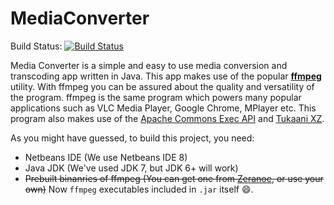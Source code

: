 MediaConverter
==============
Build Status: [![Build Status](https://travis-ci.org/cshubhamrao/MediaConverter.svg?branch=master)](https://travis-ci.org/cshubhamrao/MediaConverter)

Media Converter is a simple and easy to use media conversion and transcoding app written in Java.
This app makes use of the popular [**__ffmpeg__**](http://ffmpeg.org "FFMpeg Project Homepage") utility. With ffmpeg you can be assured about the quality and versatility of the program.
ffmpeg is the same program which powers many popular applications such as VLC Media Player, Google Chrome, MPlayer etc. This program also makes use of the [Apache Commons Exec API](http://commons.apache.org/proper/commons-exec/) and [Tukaani XZ](http://tukaani.org/xz/java.html).

As you might have guessed, to build this project, you need:
* Netbeans IDE (We use Netbeans IDE 8)
* Java JDK (We've used JDK 7, but JDK 6+ will work)
* ~~Prebuilt binanries of ffmpeg (You can get one from [Zeranoe](http://ffmpeg.zeranoe.com/builds/), or use your own)~~ Now `ffmpeg` executables included in `.jar` itself :smile:.
